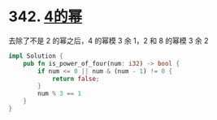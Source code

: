 # 342. [4的幂](https://leetcode-cn.com/problems/power-of-four/)

去除了不是 2 的幂之后，4 的幂模 3 余 1，2 和 8 的幂模 3 余 2

```rust
impl Solution {
    pub fn is_power_of_four(num: i32) -> bool {
        if num <= 0 || num & (num - 1) != 0 {
            return false;
        }
        num % 3 == 1
    }
}
```


